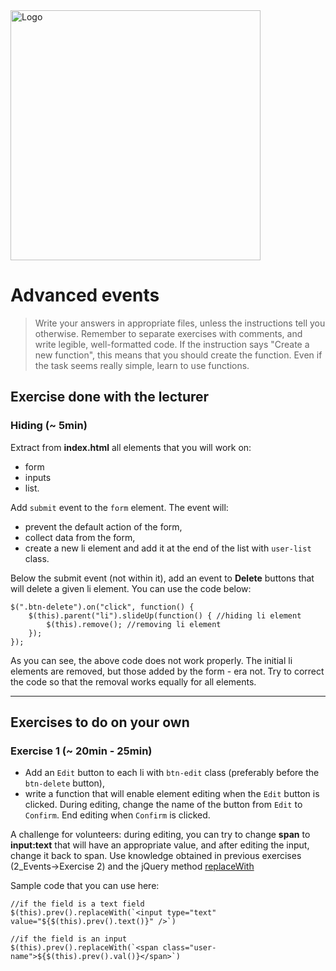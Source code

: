 <img alt="Logo" src="http://coderslab.pl/svg/logo-coderslab.svg" width="400">

# Advanced events

> Write your answers in appropriate files, unless the instructions tell you otherwise.
Remember to separate exercises with comments, and write legible, well-formatted code.
If the instruction says "Create a new function", this means that you should
create the function. Even if the task seems really simple,
learn to use functions.

## Exercise done with the lecturer

### Hiding  (~ 5min)

Extract from **index.html** all elements that you will work on:
- form
- inputs
- list.

Add ```submit``` event to the ```form``` element. The event will:
- prevent the default action of the form,
- collect data from the form,
- create a new li element and add it at the end of the list with ```user-list``` class.

Below the submit event (not within it), add an event to **Delete** buttons that will delete a given li element. You can use the code below:

```
$(".btn-delete").on("click", function() {
    $(this).parent("li").slideUp(function() { //hiding li element
        $(this).remove(); //removing li element
    });
});
```

As you can see, the above code does not work properly. The initial li elements are removed, but those added by the form - era not.
Try to correct the code so that the removal works equally for all elements.

-----------------------------------------------------------------------------------------------------

## Exercises to do on your own

### Exercise 1 (~ 20min - 25min)

* Add an ```Edit``` button to each li with ```btn-edit``` class (preferably before the ```btn-delete``` button),
* write a function that will enable element editing when the ```Edit``` button is clicked.
During editing, change the name of the button from ```Edit``` to ```Confirm```. End editing when ```Confirm``` is clicked.

A challenge for volunteers: during editing, you can try to change **span** to **input:text** that will have an appropriate value, and after editing the input, change it back to span.
Use knowledge obtained in previous exercises (2_Events->Exercise 2) and the jQuery method [replaceWith](http://jqapi.com/#p=replaceWith)

Sample code that you can use here:
```
//if the field is a text field
$(this).prev().replaceWith(`<input type="text" value="${$(this).prev().text()}" />`)

//if the field is an input
$(this).prev().replaceWith(`<span class="user-name">${$(this).prev().val()}</span>`)
```
